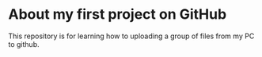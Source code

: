 # About my first project on GitHub
This repository is for learning how to uploading a group of files from my PC to github.
